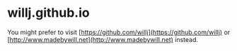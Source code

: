 # willj.github.io

You might prefer to visit [https://github.com/willj](https://github.com/willj) or [http://www.madebywill.net](http://www.madebywill.net) instead.
